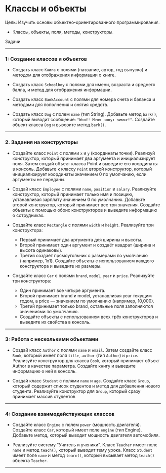 # Классы и объекты

Цель: Изучить основы объектно-ориентированного программирования.

* Классы, объекты, поля, методы, конструкторы.


Задачи

---

### 1: Создание классов и объектов


* Создать класс `Книга` с полями (название, автор, год выпуска) и методом для отображения информации о книге. 

* Создать класс `Schoolboy` с полями для имени, возраста и среднего балла, и метод для отображения информации.

* Создать класс `BankAccount` с полями для номера счета и баланса и методами для пополнения и снятия средств.

* Создать класс `Dog` с полем `name` (тип String). Добавьте метод `bark()`, который выводит сообщение: `"Woof! Меня зовут <имя>!"`. Создайте объект класса `Dog` и вызовите метод `bark()`.


---

### 2. Задания на конструкторы

* Создайте класс `Point` с полями `x` и `y` (координаты точки). Реализуй конструктор, который принимает два аргумента и инициализирует поля.  Затем создай объект класса Point и выведите его координаты в консоль.
Добавьте к классу `Point` второй конструктор, который инициализирует координаты значением 0 по умолчанию, если аргументы не переданы.


* Создай класс `Employee` с полями `name`, `position` и `salary`. Реализуйте конструктор, который принимает только имя и позицию, устанавливая зарплату значением 0 по умолчанию. Добавьте второй конструктор, который принимает все три значения. Создайте объекты с помощью обоих конструкторов и выведите информацию о сотрудниках.


* Создайте класс `Rectangle` с полями `width` и `height`. Реализуйте три конструктора:

  * Первый принимает два аргумента для ширины и высоты.
  * Второй принимает один аргумент и создаёт квадрат (ширина и высота одинаковы).
  * Третий создаёт прямоугольник с размерами по умолчанию (например, 1x1).
  Создайте объекты с использованием каждого конструктора и выведите их размеры.



* Создайте класс `Car` с полями `brand`, `model`, `year` и `price`. Реализуйте три конструктора:

  * Один принимает все четыре аргумента.
  * Второй принимает brand и model, устанавливая year текущим годом, а price — значением по умолчанию (например, 10,000).
  * Третий принимает только brand, остальные поля заполняются значениями по умолчанию.
  * Создайте объекты с использованием всех трёх конструкторов и выведите их свойства в консоль.
  
    

---
###  3: Работа с несколькими объектами


* Создай класс `Author` с полями `name` и `email`. Затем создайте класс `Book`, который имеет поля `title`, `author` (тип `Author`) и `price`. Реализуйте конструктор для класса `Book`, который принимает объект Author в качестве параметра. Создайте книгу и выведите информацию о ней в консоль.

* Создай класс `Student` с полями `name` и `age`. Создайте класс `Group`, который содержит список студентов и метод для добавления нового студента. Реализуйте конструктор для `Group`, который сразу принимает массив студентов.

---

### 4: Создание взаимодействующих классов

*  Создайте класс `Engine` с полем `power` (мощность двигателя). Создайте класс `Car`, который имеет поле `engine` (тип Engine). Добавьте метод, который выводит мощность двигателя автомобиля.

*  Реализуйте систему "Учитель и ученики". Класс `Teacher` имеет поле `name` и метод `teach()`, который выводит тему урока. Класс `Student` имеет поле `name` и метод `learn()`, который вызывает метод `teach()` объекта `Teacher`.

---
